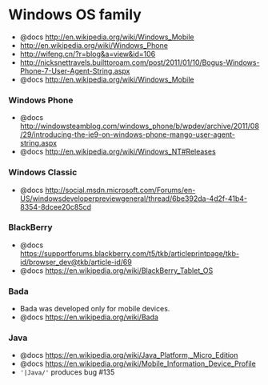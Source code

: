 # Windows OS family

* @docs http://en.wikipedia.org/wiki/Windows_Mobile
* http://en.wikipedia.org/wiki/Windows_Phone
* http://wifeng.cn/?r=blog&a=view&id=106
* http://nicksnettravels.builttoroam.com/post/2011/01/10/Bogus-Windows-Phone-7-User-Agent-String.aspx
* @docs http://en.wikipedia.org/wiki/Windows_Mobile

### Windows Phone

* @docs http://windowsteamblog.com/windows_phone/b/wpdev/archive/2011/08/29/introducing-the-ie9-on-windows-phone-mango-user-agent-string.aspx
* @docs http://en.wikipedia.org/wiki/Windows_NT#Releases

### Windows Classic

* @docs http://social.msdn.microsoft.com/Forums/en-US/windowsdeveloperpreviewgeneral/thread/6be392da-4d2f-41b4-8354-8dcee20c85cd

### BlackBerry

* @docs https://supportforums.blackberry.com/t5/tkb/articleprintpage/tkb-id/browser_dev@tkb/article-id/69
* @docs https://en.wikipedia.org/wiki/BlackBerry_Tablet_OS

### Bada

* Bada was developed only for mobile devices.
* @docs https://en.wikipedia.org/wiki/Bada

### Java

* @docs https://en.wikipedia.org/wiki/Java_Platform,_Micro_Edition
* @docs https://en.wikipedia.org/wiki/Mobile_Information_Device_Profile
* `'|Java/'` produces bug #135